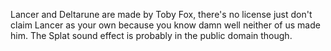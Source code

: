 Lancer and Deltarune are made by Toby Fox, there's no license just don't claim Lancer as your own because you know damn well neither of us made him. The Splat sound effect is probably in the public domain though.
